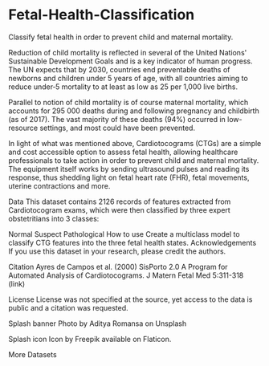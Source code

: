 # Fetal-Health-Classification

Classify fetal health in order to prevent child and maternal mortality.

Reduction of child mortality is reflected in several of the United Nations' Sustainable Development Goals and is a key indicator of human progress.
The UN expects that by 2030, countries end preventable deaths of newborns and children under 5 years of age, with all countries aiming to reduce under‑5 mortality to at least as low as 25 per 1,000 live births.

Parallel to notion of child mortality is of course maternal mortality, which accounts for 295 000 deaths during and following pregnancy and childbirth (as of 2017). The vast majority of these deaths (94%) occurred in low-resource settings, and most could have been prevented.

In light of what was mentioned above, Cardiotocograms (CTGs) are a simple and cost accessible option to assess fetal health, allowing healthcare professionals to take action in order to prevent child and maternal mortality. The equipment itself works by sending ultrasound pulses and reading its response, thus shedding light on fetal heart rate (FHR), fetal movements, uterine contractions and more.

Data
This dataset contains 2126 records of features extracted from Cardiotocogram exams, which were then classified by three expert obstetritians into 3 classes:

Normal
Suspect
Pathological
How to use
Create a multiclass model to classify CTG features into the three fetal health states.
Acknowledgements
If you use this dataset in your research, please credit the authors.

Citation
Ayres de Campos et al. (2000) SisPorto 2.0 A Program for Automated Analysis of Cardiotocograms. J Matern Fetal Med 5:311-318 (link)

License
License was not specified at the source, yet access to the data is public and a citation was requested.

Splash banner
Photo by Aditya Romansa on Unsplash

Splash icon
Icon by Freepik available on Flaticon.

More Datasets
